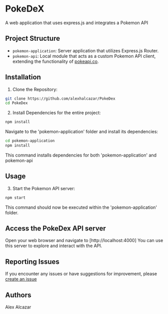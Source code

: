 # PokeDeX

A web application that uses express.js and integrates a Pokemon API

## Project Structure
- `pokemon-application`: Server application that utilizes Express.js Router.
- `pokemon-api`: Local module that acts as a custom Pokemon API client, extending the functionality of [pokeapi.co](https://pokeapi.co).

## Installation

1. Clone the Repository:

```bash
git clone https://github.com/alexhalcazar/PokeDex
cd PokeDex
```

2. Install Dependencies for the entire project:

```bash
npm install
```

Navigate to the 'pokemon-application' folder and install its dependencies:

```bash
cd pokemon-application
npm install
```

This command installs dependencies for both 'pokemon-application' and pokemon-api

## Usage

3. Start the Pokemon API server:

```bash
npm start
```

This command should now be executed within the 'pokemon-application' folder.

## Access the PokeDex API server

Open your web browser and navigate to [http://localhost:4000]
You can use this server to explore and interact with the API.

## Reporting Issues

If you encounter any issues or have suggestions for improvement, please [create an issue](https://github.com/alexhalcazar/PokeDex/issues)

## Authors

Alex Alcazar